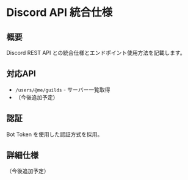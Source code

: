 # Discord API 統合仕様

## 概要

Discord REST API との統合仕様とエンドポイント使用方法を記載します。

## 対応API

- `/users/@me/guilds` - サーバー一覧取得
- （今後追加予定）

## 認証

Bot Token を使用した認証方式を採用。

## 詳細仕様

（今後追加予定）